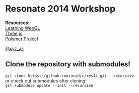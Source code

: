# Resonate 2014 Workshop

**Resources:**  
[Learning WebGL](http://learningwebgl.com/blog/?page_id=1217)  
[Three.js](http://threejs.org/)  
[Polymer Project](http://www.polymer-project.org/)

[@xyz_ak](https://twitter.com/xyz_ak)

## Clone the repository with submodules!
`git clone https://github.com/arodic/res14.git --recursive`  
or check out submodules after cloning:  
`git submodule update --init --recursive`
